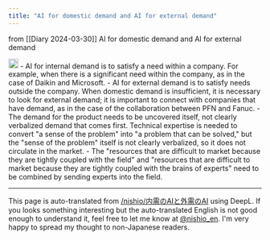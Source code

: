 ```yaml
---
title: "AI for domestic demand and AI for external demand"
---
```


from  [[Diary 2024-03-30]]
AI for domestic demand and AI for external demand

<img src='https://scrapbox.io/api/pages/nishio-en/claude/icon' alt='claude.icon' height="19.5"/>
- AI for internal demand is to satisfy a need within a company. For example, when there is a significant need within the company, as in the case of Daikin and Microsoft.
- AI for external demand is to satisfy needs outside the company. When domestic demand is insufficient, it is necessary to look for external demand; it is important to connect with companies that have demand, as in the case of the collaboration between PFN and Fanuc.
- The demand for the product needs to be uncovered itself, not clearly verbalized demand that comes first. Technical expertise is needed to convert "a sense of the problem" into "a problem that can be solved," but the "sense of the problem" itself is not clearly verbalized, so it does not circulate in the market.
- The "resources that are difficult to market because they are tightly coupled with the field" and "resources that are difficult to market because they are tightly coupled with the brains of experts" need to be combined by sending experts into the field.

---
This page is auto-translated from [/nishio/内需のAIと外需のAI](https://scrapbox.io/nishio/内需のAIと外需のAI) using DeepL. If you looks something interesting but the auto-translated English is not good enough to understand it, feel free to let me know at [@nishio_en](https://twitter.com/nishio_en). I'm very happy to spread my thought to non-Japanese readers.